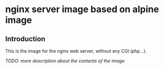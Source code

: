 # nginx server image based on alpine image
## Introduction
This is the image for the nginx web server, without any CGI (php...).

*TODO: more description about the contents of the image*

